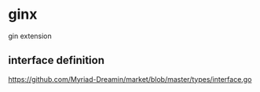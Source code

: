 # ginx
gin extension

## interface definition
https://github.com/Myriad-Dreamin/market/blob/master/types/interface.go

